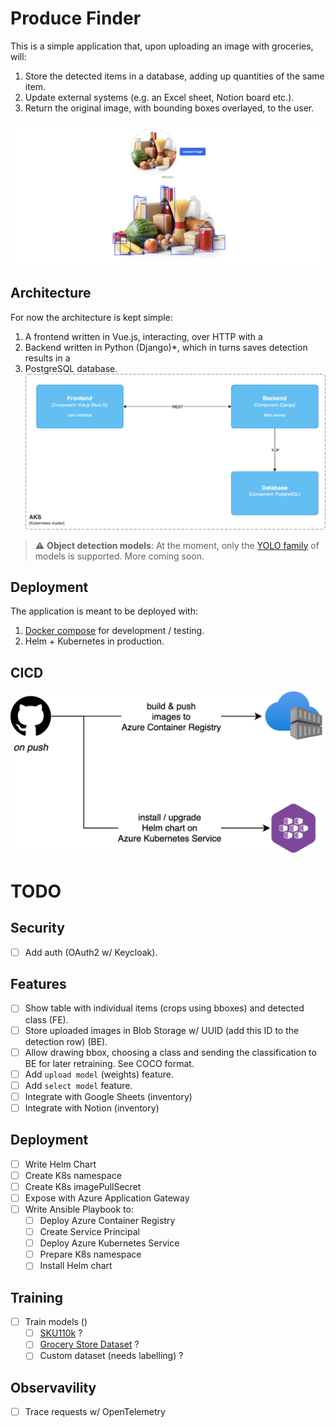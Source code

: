 # Produce Finder
This is a simple application that, upon uploading an image with groceries, will:
1. Store the detected items in a database, adding up quantities of the same item.
2. Update external systems (e.g. an Excel sheet, Notion board etc.).
3. Return the original image, with bounding boxes overlayed, to the user.

![demo](docs/demo.png)

## Architecture
For now the architecture is kept simple:
1. A frontend written in Vue.js, interacting, over HTTP with a
2. Backend written in Python (Django)*, which in turns saves detection results in a
3. PostgreSQL database.
![architectural diagram](docs/archi.png)

> :warning: **Object detection models**: At the moment, only the [YOLO family](https://github.com/ultralytics/ultralytics) of models is supported. More coming soon.

## Deployment
The application is meant to be deployed with:
1. [Docker compose](/docker-compose.yml) for development / testing.
2. Helm + Kubernetes in production.

## CICD
![cicd](docs/cicd.png)

# TODO
## Security
- [ ] Add auth (OAuth2 w/ Keycloak).

## Features
- [ ] Show table with individual items (crops using bboxes) and detected class (FE).
- [ ] Store uploaded images in Blob Storage w/ UUID (add this ID to the detection row) (BE).
- [ ] Allow drawing bbox, choosing a class and sending the classification to BE for later retraining. See COCO format.
- [ ] Add `upload model` (weights) feature.
- [ ] Add `select model` feature.
- [ ] Integrate with Google Sheets (inventory)
- [ ] Integrate with Notion (inventory)

## Deployment
- [ ] Write Helm Chart
- [ ] Create K8s namespace
- [ ] Create K8s imagePullSecret
- [ ] Expose with Azure Application Gateway
- [ ] Write Ansible Playbook to:
    - [ ] Deploy Azure Container Registry
    - [ ] Create Service Principal
    - [ ] Deploy Azure Kubernetes Service
    - [ ] Prepare K8s namespace
    - [ ] Install Helm chart

## Training
- [ ] Train models ()
    - [ ] [SKU110k](https://paperswithcode.com/dataset/sku110k) ?
    - [ ] [Grocery Store Dataset](https://github.com/marcusklasson/GroceryStoreDataset) ?
    - [ ] Custom dataset (needs labelling) ?

## Observavility
- [ ] Trace requests w/ OpenTelemetry
